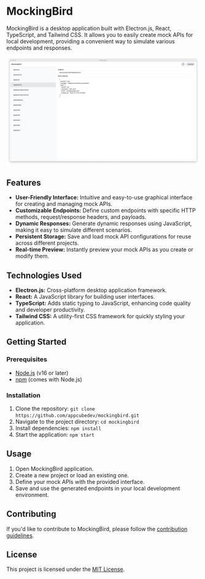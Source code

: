 # MockingBird

MockingBird is a desktop application built with Electron.js, React, TypeScript, and Tailwind CSS. It allows you to easily create mock APIs for local development, providing a convenient way to simulate various endpoints and responses.

![Mockingbird UI](./docs/images/mockingbird.png)

## Features

- **User-Friendly Interface:** Intuitive and easy-to-use graphical interface for creating and managing mock APIs.
- **Customizable Endpoints:** Define custom endpoints with specific HTTP methods, request/response headers, and payloads.
- **Dynamic Responses:** Generate dynamic responses using JavaScript, making it easy to simulate different scenarios.
- **Persistent Storage:** Save and load mock API configurations for reuse across different projects.
- **Real-time Preview:** Instantly preview your mock APIs as you create or modify them.

## Technologies Used

- **Electron.js:** Cross-platform desktop application framework.
- **React:** A JavaScript library for building user interfaces.
- **TypeScript:** Adds static typing to JavaScript, enhancing code quality and developer productivity.
- **Tailwind CSS:** A utility-first CSS framework for quickly styling your application.

## Getting Started

### Prerequisites

- [Node.js](https://nodejs.org/) (v16 or later)
- [npm](https://www.npmjs.com/) (comes with Node.js)

### Installation

1. Clone the repository: `git clone https://github.com/appcubedev/mockingbird.git`
2. Navigate to the project directory: `cd mockingbird`
3. Install dependencies: `npm install`
4. Start the application: `npm start`

## Usage

1. Open MockingBird application.
2. Create a new project or load an existing one.
3. Define your mock APIs with the provided interface.
4. Save and use the generated endpoints in your local development environment.

## Contributing

If you'd like to contribute to MockingBird, please follow the [contribution guidelines](./docs/CONTRIBUTING.md).

## License

This project is licensed under the [MIT License](LICENSE.md).
